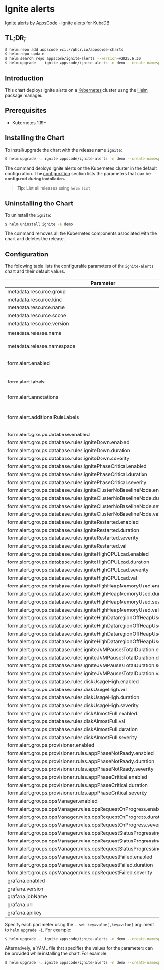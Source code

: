 # Ignite alerts

[Ignite alerts by AppsCode](https://github.com/appscode/alerts) - Ignite alerts for KubeDB

## TL;DR;

```bash
$ helm repo add appscode oci://ghcr.io/appscode-charts
$ helm repo update
$ helm search repo appscode/ignite-alerts --version=v2025.6.30
$ helm upgrade -i ignite appscode/ignite-alerts -n demo --create-namespace --version=v2025.6.30
```

## Introduction

This chart deploys Ignite alerts on a [Kubernetes](http://kubernetes.io) cluster using the [Helm](https://helm.sh) package manager.

## Prerequisites

- Kubernetes 1.19+

## Installing the Chart

To install/upgrade the chart with the release name `ignite`:

```bash
$ helm upgrade -i ignite appscode/ignite-alerts -n demo --create-namespace --version=v2025.6.30
```

The command deploys Ignite alerts on the Kubernetes cluster in the default configuration. The [configuration](#configuration) section lists the parameters that can be configured during installation.

> **Tip**: List all releases using `helm list`

## Uninstalling the Chart

To uninstall the `ignite`:

```bash
$ helm uninstall ignite -n demo
```

The command removes all the Kubernetes components associated with the chart and deletes the release.

## Configuration

The following table lists the configurable parameters of the `ignite-alerts` chart and their default values.

|                                   Parameter                                   |                  Description                  |                     Default                      |
|-------------------------------------------------------------------------------|-----------------------------------------------|--------------------------------------------------|
| metadata.resource.group                                                       |                                               | <code>kubedb.com</code>                          |
| metadata.resource.kind                                                        |                                               | <code>Ignite</code>                              |
| metadata.resource.name                                                        |                                               | <code>ignites</code>                             |
| metadata.resource.scope                                                       |                                               | <code>Namespaced</code>                          |
| metadata.resource.version                                                     |                                               | <code>v1alpha2</code>                            |
| metadata.release.name                                                         | Release name                                  | <code>"ignite-quickstart"</code>                 |
| metadata.release.namespace                                                    | Release namespace                             | <code>"demo"</code>                              |
| form.alert.enabled                                                            | # Enable PrometheusRule alerts                | <code>warning</code>                             |
| form.alert.labels                                                             | # Labels for default rules                    | <code>{"release":"kube-prometheus-stack"}</code> |
| form.alert.annotations                                                        | # Annotations for default rules               | <code>{}</code>                                  |
| form.alert.additionalRuleLabels                                               | # Additional labels for PrometheusRule alerts | <code>{}</code>                                  |
| form.alert.groups.database.enabled                                            |                                               | <code>warning</code>                             |
| form.alert.groups.database.rules.igniteDown.enabled                           |                                               | <code>true</code>                                |
| form.alert.groups.database.rules.igniteDown.duration                          |                                               | <code>"30s"</code>                               |
| form.alert.groups.database.rules.igniteDown.severity                          |                                               | <code>critical</code>                            |
| form.alert.groups.database.rules.ignitePhaseCritical.enabled                  |                                               | <code>true</code>                                |
| form.alert.groups.database.rules.ignitePhaseCritical.duration                 |                                               | <code>"1m"</code>                                |
| form.alert.groups.database.rules.ignitePhaseCritical.severity                 |                                               | <code>warning</code>                             |
| form.alert.groups.database.rules.igniteClusterNoBaselineNode.enabled          |                                               | <code>true</code>                                |
| form.alert.groups.database.rules.igniteClusterNoBaselineNode.duration         |                                               | <code>"1m"</code>                                |
| form.alert.groups.database.rules.igniteClusterNoBaselineNode.severity         |                                               | <code>warning</code>                             |
| form.alert.groups.database.rules.igniteClusterNoBaselineNode.val              |                                               | <code>0</code>                                   |
| form.alert.groups.database.rules.igniteRestarted.enabled                      |                                               | <code>true</code>                                |
| form.alert.groups.database.rules.igniteRestarted.duration                     |                                               | <code>"1m"</code>                                |
| form.alert.groups.database.rules.igniteRestarted.severity                     |                                               | <code>warning</code>                             |
| form.alert.groups.database.rules.igniteRestarted.val                          |                                               | <code>180</code>                                 |
| form.alert.groups.database.rules.igniteHighCPULoad.enabled                    |                                               | <code>true</code>                                |
| form.alert.groups.database.rules.igniteHighCPULoad.duration                   |                                               | <code>"1m"</code>                                |
| form.alert.groups.database.rules.igniteHighCPULoad.severity                   |                                               | <code>warning</code>                             |
| form.alert.groups.database.rules.igniteHighCPULoad.val                        |                                               | <code>80</code>                                  |
| form.alert.groups.database.rules.igniteHighHeapMemoryUsed.enabled             |                                               | <code>true</code>                                |
| form.alert.groups.database.rules.igniteHighHeapMemoryUsed.duration            |                                               | <code>"1m"</code>                                |
| form.alert.groups.database.rules.igniteHighHeapMemoryUsed.severity            |                                               | <code>warning</code>                             |
| form.alert.groups.database.rules.igniteHighHeapMemoryUsed.val                 |                                               | <code>80</code>                                  |
| form.alert.groups.database.rules.igniteHighDataregionOffHeapUsed.enabled      |                                               | <code>true</code>                                |
| form.alert.groups.database.rules.igniteHighDataregionOffHeapUsed.duration     |                                               | <code>"1m"</code>                                |
| form.alert.groups.database.rules.igniteHighDataregionOffHeapUsed.severity     |                                               | <code>warning</code>                             |
| form.alert.groups.database.rules.igniteHighDataregionOffHeapUsed.val          |                                               | <code>80</code>                                  |
| form.alert.groups.database.rules.igniteJVMPausesTotalDuration.enabled         |                                               | <code>true</code>                                |
| form.alert.groups.database.rules.igniteJVMPausesTotalDuration.duration        |                                               | <code>"1m"</code>                                |
| form.alert.groups.database.rules.igniteJVMPausesTotalDuration.severity        |                                               | <code>warning</code>                             |
| form.alert.groups.database.rules.igniteJVMPausesTotalDuration.val             |                                               | <code>0</code>                                   |
| form.alert.groups.database.rules.diskUsageHigh.enabled                        |                                               | <code>true</code>                                |
| form.alert.groups.database.rules.diskUsageHigh.val                            |                                               | <code>80</code>                                  |
| form.alert.groups.database.rules.diskUsageHigh.duration                       |                                               | <code>"1m"</code>                                |
| form.alert.groups.database.rules.diskUsageHigh.severity                       |                                               | <code>warning</code>                             |
| form.alert.groups.database.rules.diskAlmostFull.enabled                       |                                               | <code>true</code>                                |
| form.alert.groups.database.rules.diskAlmostFull.val                           |                                               | <code>95</code>                                  |
| form.alert.groups.database.rules.diskAlmostFull.duration                      |                                               | <code>"1m"</code>                                |
| form.alert.groups.database.rules.diskAlmostFull.severity                      |                                               | <code>critical</code>                            |
| form.alert.groups.provisioner.enabled                                         |                                               | <code>warning</code>                             |
| form.alert.groups.provisioner.rules.appPhaseNotReady.enabled                  |                                               | <code>true</code>                                |
| form.alert.groups.provisioner.rules.appPhaseNotReady.duration                 |                                               | <code>"1m"</code>                                |
| form.alert.groups.provisioner.rules.appPhaseNotReady.severity                 |                                               | <code>critical</code>                            |
| form.alert.groups.provisioner.rules.appPhaseCritical.enabled                  |                                               | <code>true</code>                                |
| form.alert.groups.provisioner.rules.appPhaseCritical.duration                 |                                               | <code>"15m"</code>                               |
| form.alert.groups.provisioner.rules.appPhaseCritical.severity                 |                                               | <code>warning</code>                             |
| form.alert.groups.opsManager.enabled                                          |                                               | <code>warning</code>                             |
| form.alert.groups.opsManager.rules.opsRequestOnProgress.enabled               |                                               | <code>true</code>                                |
| form.alert.groups.opsManager.rules.opsRequestOnProgress.duration              |                                               | <code>"0m"</code>                                |
| form.alert.groups.opsManager.rules.opsRequestOnProgress.severity              |                                               | <code>info</code>                                |
| form.alert.groups.opsManager.rules.opsRequestStatusProgressingToLong.enabled  |                                               | <code>true</code>                                |
| form.alert.groups.opsManager.rules.opsRequestStatusProgressingToLong.duration |                                               | <code>"30m"</code>                               |
| form.alert.groups.opsManager.rules.opsRequestStatusProgressingToLong.severity |                                               | <code>critical</code>                            |
| form.alert.groups.opsManager.rules.opsRequestFailed.enabled                   |                                               | <code>true</code>                                |
| form.alert.groups.opsManager.rules.opsRequestFailed.duration                  |                                               | <code>"0m"</code>                                |
| form.alert.groups.opsManager.rules.opsRequestFailed.severity                  |                                               | <code>critical</code>                            |
| grafana.enabled                                                               |                                               | <code>true</code>                                |
| grafana.version                                                               |                                               | <code>7.5.5</code>                               |
| grafana.jobName                                                               |                                               | <code>kubedb-databases</code>                    |
| grafana.url                                                                   |                                               | <code>""</code>                                  |
| grafana.apikey                                                                |                                               | <code>""</code>                                  |


Specify each parameter using the `--set key=value[,key=value]` argument to `helm upgrade -i`. For example:

```bash
$ helm upgrade -i ignite appscode/ignite-alerts -n demo --create-namespace --version=v2025.6.30 --set metadata.resource.group=kubedb.com
```

Alternatively, a YAML file that specifies the values for the parameters can be provided while
installing the chart. For example:

```bash
$ helm upgrade -i ignite appscode/ignite-alerts -n demo --create-namespace --version=v2025.6.30 --values values.yaml
```
